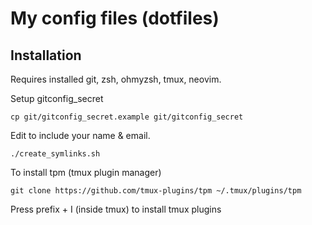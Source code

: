 # My config files (dotfiles)

## Installation

Requires installed git, zsh, ohmyzsh, tmux, neovim.

Setup gitconfig_secret

    cp git/gitconfig_secret.example git/gitconfig_secret

Edit to include your name & email.

    ./create_symlinks.sh


To install tpm (tmux plugin manager)

    git clone https://github.com/tmux-plugins/tpm ~/.tmux/plugins/tpm

Press prefix + I (inside tmux) to install tmux plugins
